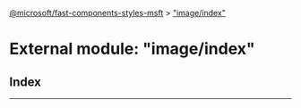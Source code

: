 [@microsoft/fast-components-styles-msft](../README.md) > ["image/index"](../modules/_image_index_.md)

# External module: "image/index"

## Index

---


